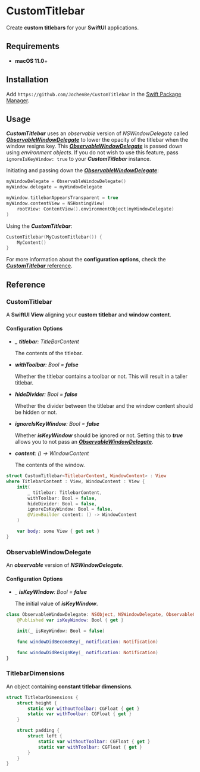# CustomTitlebar

Create **custom titlebars** for your **SwiftUI** applications.

## Requirements

- **macOS 11.0**+

## Installation

Add `https://github.com/JochenBe/CustomTitlebar` in the [Swift Package Manager].

## Usage

**_CustomTitlebar_** uses an _observable_ version of _NSWindowDelegate_ called
[**_ObservableWindowDelegate_**] to lower the opacity of the titlebar when the
window resigns key. This [**_ObservableWindowDelegate_**] is passed down using
_environment objects_. If you do not wish to use this feature, pass
`ignoreIsKeyWindow: true` to your **_CustomTitlebar_** instance.

Initiating and passing down the [**_ObservableWindowDelegate_**]:

```Swift
myWindowDelegate = ObservableWindowDelegate()
myWindow.delegate = myWindowDelegate

myWindow.titlebarAppearsTransparent = true
myWindow.contentView = NSHostingView(
    rootView: ContentView().environmentObject(myWindowDelegate)
)
```

Using the **_CustomTitlebar_**:

```Swift
CustomTitlebar(MyCustomTitlebar()) {
    MyContent()
}
```

For more information about the **configuration options**, check the
[**_CustomTitlebar_** reference].

## Reference

### CustomTitlebar

A **SwiftUI View** aligning your **custom titlebar** and **window content**.

#### Configuration Options

- _\_ **titlebar**: TitleBarContent_

  The contents of the titlebar.

- _**withToolbar**: Bool = **false**_

  Whether the titlebar contains a toolbar or not. This will result in a taller
  titlebar.

- _**hideDivider**: Bool = **false**_

  Whether the divider between the titlebar and the window content should be
  hidden or not.

- _**ignoreIsKeyWindow**: Bool = **false**_

  Whether **_isKeyWindow_** should be ignored or not. Setting this to **_true_**
  allows you to not pass an [**_ObservableWindowDelegate_**].

- _**content**: () -> WindowContent_

  The contents of the window.

```Swift
struct CustomTitlebar<TitlebarContent, WindowContent> : View
where TitlebarContent : View, WindowContent : View {
    init(
        _ titlebar: TitlebarContent,
        withToolbar: Bool = false,
        hideDivider: Bool = false,
        ignoreIsKeyWindow: Bool = false,
        @ViewBuilder content: () -> WindowContent
    )

    var body: some View { get set }
}
```

### ObservableWindowDelegate

An **_observable_** version of **_NSWindowDelegate_**.

#### Configuration Options

- _\_ **isKeyWindow**: Bool = **false**_

  The initial value of **_isKeyWindow_**.

```Swift
class ObservableWindowDelegate: NSObject, NSWindowDelegate, ObservableObject {
    @Published var isKeyWindow: Bool { get }

    init(_ isKeyWindow: Bool = false)

    func windowDidBecomeKey(_ notification: Notification)

    func windowDidResignKey(_ notification: Notification)
}
```

### TitlebarDimensions

An object containing **constant titlebar dimensions**.

```Swift
struct TitlebarDimensions {
    struct height {
        static var withoutToolbar: CGFloat { get }
        static var withToolbar: CGFloat { get }
    }

    struct padding {
        struct left {
            static var withoutToolbar: CGFloat { get }
            static var withToolbar: CGFloat { get }
        }
    }
}
```

[swift package manager]: https://developer.apple.com/documentation/xcode/adding_package_dependencies_to_your_app
[**_customtitlebar_** reference]: #customtitlebar-1
[**_observablewindowdelegate_**]: #observablewindowdelegate
